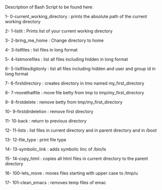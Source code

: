 Description of Bash Script to be found here:

1- 0-current_working_directory : prints the absolute path of the current working directory

2- 1-listit : Prints list of your current working directory

3- 2-bring_me_home : Change directory to home

4- 3-listfiles : list files in long format

5- 4-listmorefiles : list all files including hidden in long format

6- 5-listfilesdigitonly : list all files including hidden and user and group id in long format

7- 6-firstdirectory : creates directory in tmo named my_first_directory

8- 7-movethatfile : move file betty from tmp to tmp/my_first_directory

9- 8-firstdelete : remove betty from tmp/my_first_directory

10- 9-firstdirdeletion : remove first directory

11- 10-back : return to previous directory

12- 11-lists : list files in current directory and in parent directory and in /boot

13- 12-file_type : print file type

14- 13-symbolic_link : adds symbolic linc of /bin/ls

15- 14-copy_html : copies all html files in current directory to the parent directory

16- 100-lets_move : moves files starting with upper case to /tmp/u

17- 101-clean_emacs : removes temp files of emac

